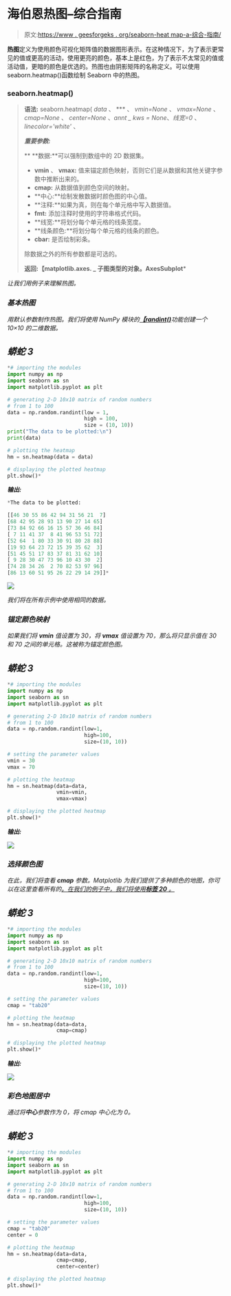 # 海伯恩热图–综合指南

> 原文:[https://www . geesforgeks . org/seaborn-heat map-a-综合-指南/](https://www.geeksforgeeks.org/seaborn-heatmap-a-comprehensive-guide/)

**热图**定义为使用颜色可视化矩阵值的数据图形表示。在这种情况下，为了表示更常见的值或更高的活动，使用更亮的颜色，基本上是红色，为了表示不太常见的值或活动值，更暗的颜色是优选的。热图也由阴影矩阵的名称定义。可以使用 seaborn.heatmap()函数绘制 Seaborn 中的热图。

### seaborn.heatmap()

> **语法:** seaborn.heatmap( *data* 、 *** 、 *vmin=None* 、 *vmax=None* 、 *cmap=None* 、 *center=None* 、*annt _ kws = None*、*线宽=0* 、 *linecolor='white'* 、
> 
> ***重要参数:***
> 
>  **   **数据:**可以强制到数组中的 2D 数据集。
> *   **vmin** 、 **vmax:** 值来锚定颜色映射，否则它们是从数据和其他关键字参数中推断出来的。
> *   **cmap:** 从数据值到颜色空间的映射。
> *   **中心:**绘制发散数据时颜色图的中心值。
> *   **注释:**如果为真，则在每个单元格中写入数据值。
> *   **fmt:** 添加注释时使用的字符串格式代码。
> *   **线宽:**将划分每个单元格的线条宽度。
> *   **线条颜色:**将划分每个单元格的线条的颜色。
> *   **cbar:** 是否绘制彩条。
> 
> 除数据之外的所有参数都是可选的。
> 
> **返回:【matplotlib.axes. _ 子图类型的对象。AxesSubplot***

*让我们用例子来理解热图。*

### *基本热图*

*用默认参数制作热图。我们将使用 NumPy 模块的[**【randint()**](https://www.geeksforgeeks.org/random-sampling-in-numpy-randint-function/)功能创建一个 10×10 的二维数据。*

## *蟒蛇 3*

```py
*# importing the modules
import numpy as np
import seaborn as sn
import matplotlib.pyplot as plt

# generating 2-D 10x10 matrix of random numbers
# from 1 to 100
data = np.random.randint(low = 1,
                         high = 100,
                         size = (10, 10))
print("The data to be plotted:\n")
print(data)

# plotting the heatmap
hm = sn.heatmap(data = data)

# displaying the plotted heatmap
plt.show()*
```

***输出:***

```py
*The data to be plotted:

[[46 30 55 86 42 94 31 56 21  7]
[68 42 95 28 93 13 90 27 14 65]
[73 84 92 66 16 15 57 36 46 84]
[ 7 11 41 37  8 41 96 53 51 72]
[52 64  1 80 33 30 91 80 28 88]
[19 93 64 23 72 15 39 35 62  3]
[51 45 51 17 83 37 81 31 62 10]
[ 9 28 30 47 73 96 10 43 30  2]
[74 28 34 26  2 70 82 53 97 96]
[86 13 60 51 95 26 22 29 14 29]]* 
```

*![](img/bf5331b805995de00f8c445d2f83cd9e.png)*

*我们将在所有示例中使用相同的数据。*

### *锚定颜色映射*

*如果我们将 **vmin** 值设置为 30，将 **vmax** 值设置为 70，那么将只显示值在 30 和 70 之间的单元格。这被称为锚定颜色图。*

## *蟒蛇 3*

```py
*# importing the modules
import numpy as np
import seaborn as sn
import matplotlib.pyplot as plt

# generating 2-D 10x10 matrix of random numbers
# from 1 to 100
data = np.random.randint(low=1,
                         high=100,
                         size=(10, 10))

# setting the parameter values
vmin = 30
vmax = 70

# plotting the heatmap
hm = sn.heatmap(data=data,
                vmin=vmin,
                vmax=vmax)

# displaying the plotted heatmap
plt.show()*
```

***输出:***

*![](img/6a6842a4ff3fcd15a717293b19ce279b.png)*

### *选择颜色图*

*在此，我们将查看 **cmap** 参数。Matplotlib 为我们提供了多种颜色的地图，你可以在这里查看所有的[。在我们的例子中，我们将使用**标签 20** 。](https://matplotlib.org/3.1.0/tutorials/colors/colormaps.html)*

## *蟒蛇 3*

```py
*# importing the modules
import numpy as np
import seaborn as sn
import matplotlib.pyplot as plt

# generating 2-D 10x10 matrix of random numbers
# from 1 to 100
data = np.random.randint(low=1,
                         high=100,
                         size=(10, 10))

# setting the parameter values
cmap = "tab20"

# plotting the heatmap
hm = sn.heatmap(data=data,
                cmap=cmap)

# displaying the plotted heatmap
plt.show()*
```

***输出:***

*![](img/d1c689eaceffe2f4553f7182265c4e47.png)*

### *彩色地图居中*

*通过将**中心**参数作为 0，将 cmap 中心化为 0。*

## *蟒蛇 3*

```py
*# importing the modules
import numpy as np
import seaborn as sn
import matplotlib.pyplot as plt

# generating 2-D 10x10 matrix of random numbers
# from 1 to 100
data = np.random.randint(low=1,
                         high=100,
                         size=(10, 10))

# setting the parameter values
cmap = "tab20"
center = 0

# plotting the heatmap
hm = sn.heatmap(data=data,
                cmap=cmap,
                center=center)

# displaying the plotted heatmap
plt.show()*
```